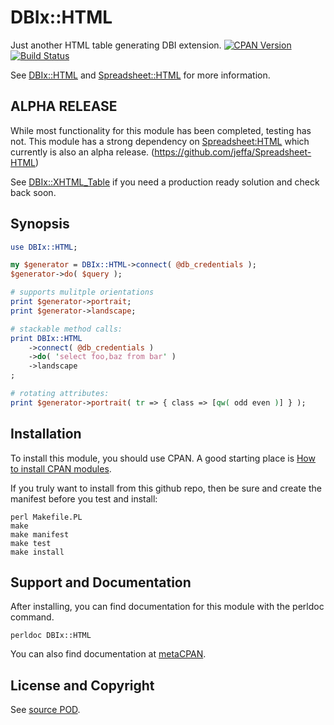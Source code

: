 DBIx::HTML
==========
Just another HTML table generating DBI extension. [![CPAN Version](https://badge.fury.io/pl/DBIx-HTML.svg)](https://metacpan.org/pod/DBIx::HTML) [![Build Status](https://api.travis-ci.org/jeffa/DBIx-HTML.svg?branch=master)](https://travis-ci.org/jeffa/DBIx-HTML)

See [DBIx::HTML](http://search.cpan.org/dist/DBIx-HTML/)
and [Spreadsheet::HTML](http://search.cpan.org/dist/Spreadsheet-HTML/)
for more information.

ALPHA RELEASE
-------------
While most functionality for this module has been completed,
testing has not. This module has a strong dependency on
[Spreadsheet:HTML](http://search.cpan.org/dist/Spreadsheet-HTML/)
which currently is also an alpha release.
(https://github.com/jeffa/Spreadsheet-HTML)

See [DBIx::XHTML_Table](http://search.cpan.org/dist/DBIx-XHTML_Table/)
if you need a production ready solution and check back soon.

Synopsis
--------
```perl
use DBIx::HTML;

my $generator = DBIx::HTML->connect( @db_credentials );
$generator->do( $query );

# supports mulitple orientations
print $generator->portrait;
print $generator->landscape;

# stackable method calls:
print DBIx::HTML
    ->connect( @db_credentials )
    ->do( 'select foo,baz from bar' )
    ->landscape
;

# rotating attributes:
print $generator->portrait( tr => { class => [qw( odd even )] } );
```

Installation
------------
To install this module, you should use CPAN. A good starting
place is [How to install CPAN modules](http://www.cpan.org/modules/INSTALL.html).

If you truly want to install from this github repo, then
be sure and create the manifest before you test and install:
```
perl Makefile.PL
make
make manifest
make test
make install
```

Support and Documentation
-------------------------
After installing, you can find documentation for this module with the
perldoc command.
```
perldoc DBIx::HTML
```
You can also find documentation at [metaCPAN](https://metacpan.org/pod/DBIx::HTML).

License and Copyright
---------------------
See [source POD](/lib/DBIx/HTML.pm).
